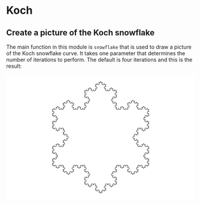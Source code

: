 # Koch
## Create a picture of the Koch snowflake

The main function in this module is `snowflake` that is used to draw
a picture of the Koch snowflake curve. It takes one parameter that 
determines the number of iterations to perform. The default is four
iterations and this is the result:

![](snowflake.png)


